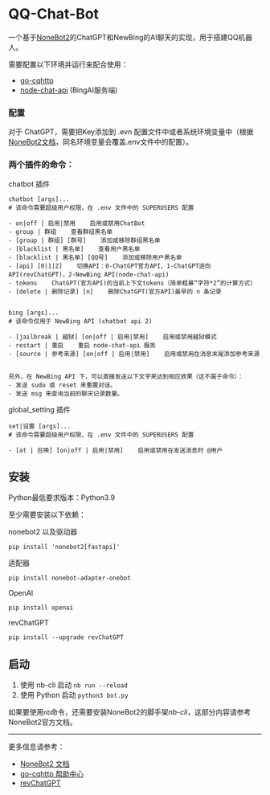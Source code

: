 # QQ-Chat-Bot
一个基于[NoneBot2](https://github.com/nonebot/nonebot2)的ChatGPT和NewBing的AI聊天的实现，用于搭建QQ机器人。


需要配置以下环境并运行来配合使用：
- [go-cqhttp](https://github.com/Mrs4s/go-cqhttp)
- [node-chat-api](https://github.com/waylaidwanderer/node-chatgpt-api) (BingAI服务端)

### 配置
对于 ChatGPT，需要把Key添加到 .evn 配置文件中或者系统环境变量中（根据[NoneBot2文档](https://v2.nonebot.dev/docs/appendices/config#系统环境变量)，同名环境变量会覆盖.env文件中的配置）。

### 两个插件的命令：

chatbot 插件
```
chatbot [args]...
# 该命令需要超级用户权限，在 .env 文件中的 SUPERUSERS 配置

- on|off | 启用|禁用    启用或禁用ChatBot
- group | 群组    查看群组黑名单
- [group | 群组] [群号]    添加或移除群组黑名单
- [blacklist | 黑名单]    查看用户黑名单
- [blacklist | 黑名单] [QQ号]    添加或移除用户黑名单
- [api] [0|1|2]    切换API：0-ChatGPT官方API，1-ChatGPT逆向API(revChatGPT)，2-NewBing API(node-chat-api)
- tokens    ChatGPT(官方API)的当前上下文tokens（简单粗暴“字符*2”的计算方式）
- [delete | 删除记录] [n]    删除ChatGPT(官方API)最早的 n 条记录


bing [args]...
# 该命令仅用于 NewBing API (chatbot api 2)

- [jailbreak | 越狱] [on|off | 启用|禁用]    启用或禁用越狱模式
- restart | 重启    重启 node-chat-api 服务
- [source | 参考来源] [on|off | 启用|禁用]    启用或禁用在消息末尾添加参考来源


另外，在 NewBing API 下，可以直接发送以下文字来达到相应效果（这不属于命令）：
- 发送 sudo 或 reset 来重置对话。
- 发送 msg 来查询当前的聊天记录数量。
```


global_setting 插件
```
set|设置 [args]...
# 该命令需要超级用户权限，在 .env 文件中的 SUPERUSERS 配置

- [at | 召唤] [on|off | 启用|禁用]    启用或禁用在发送消息时 @用户
```


## 安装
Python最低要求版本：Python3.9

至少需要安装以下依赖：

nonebot2 以及驱动器
```shell
pip install 'nonebot2[fastapi]'
```

适配器
```shell
pip install nonebot-adapter-onebot
```

OpenAI
```shell
pip install openai
```

revChatGPT
```shell
pip install --upgrade revChatGPT
```

## 启动

1. 使用 nb-cli 启动 `nb run --reload`
2. 使用 Python 启动 `python3 bot.py`

如果要使用`nb`命令，还需要安装NoneBot2的脚手架*nb-cli*，这部分内容请参考NoneBot2官方文档。

---

更多信息请参考：
- [NoneBot2 文档](https://v2.nonebot.dev/)
- [go-cqhttp 帮助中心](https://docs.go-cqhttp.org/)
- [revChatGPT](https://github.com/acheong08/ChatGPT)